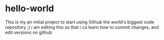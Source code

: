 # hello-world
This is my an initial project to start using Github the world's biggest code repository ;)
i am editing this so that i ca learn how to commit changes, and edit versions on github
